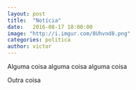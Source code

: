 ```yaml
---
layout: post
title:  "Notícia"
date:   2016-08-17 18:00:00
image: "http://i.imgur.com/8Uhvnd8.png"
categories: politica
author: victor
---
```

Alguma coisa alguma coisa alguma coisa
<!--break-->
Outra coisa

